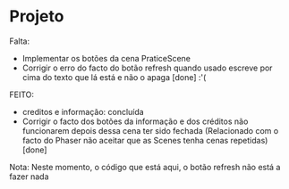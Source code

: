 # Projeto
Falta:
* Implementar os botões da cena PraticeScene
* Corrigir o erro do facto do botão refresh quando usado escreve por cima do texto que lá está e não o apaga [done] :'( 



FEITO: 
* creditos e informação: concluída 
 * Corrigir o facto dos botões da informação e dos créditos não funcionarem depois dessa cena ter sido fechada (Relacionado com o facto do Phaser não aceitar que as Scenes tenha cenas repetidas) [done] 


Nota: Neste momento, o código que está aqui, o botão refresh não está a fazer nada
